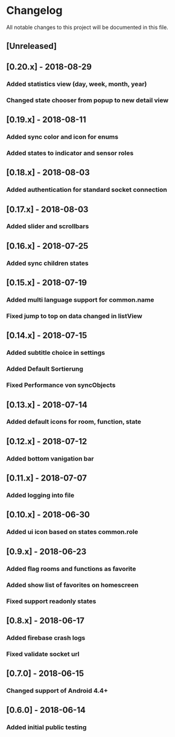 # Changelog
All notable changes to this project will be documented in this file.

## [Unreleased]

## [0.20.x] - 2018-08-29
### Added statistics view (day, week, month, year)
### Changed state chooser from popup to new detail view

## [0.19.x] - 2018-08-11
### Added sync color and icon for enums
### Added states to indicator and sensor roles

## [0.18.x] - 2018-08-03
### Added authentication for standard socket connection

## [0.17.x] - 2018-08-03
### Added slider and scrollbars

## [0.16.x] - 2018-07-25
### Added sync children states

## [0.15.x] - 2018-07-19
### Added multi language support for common.name
### Fixed jump to top on data changed in listView

## [0.14.x] - 2018-07-15
### Added subtitle choice in settings
### Added Default Sortierung
### Fixed Performance von syncObjects

## [0.13.x] - 2018-07-14
### Added default icons for room, function, state

## [0.12.x] - 2018-07-12
### Added bottom vanigation bar

## [0.11.x] - 2018-07-07
### Added logging into file

## [0.10.x] - 2018-06-30
### Added ui icon based on states common.role

## [0.9.x] - 2018-06-23
### Added flag rooms and functions as favorite
### Added show list of favorites on homescreen
### Fixed support readonly states

## [0.8.x] - 2018-06-17
### Added firebase crash logs
### Fixed validate socket url

## [0.7.0] - 2018-06-15
### Changed support of Android 4.4+

## [0.6.0] - 2018-06-14
### Added initial public testing
